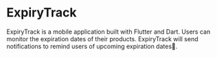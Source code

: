 # ExpiryTrack

ExpiryTrack is a mobile application built with Flutter and Dart. Users can monitor the expiration dates of their products. ExpiryTrack will send notifications to remind users of upcoming expiration dates📅.
